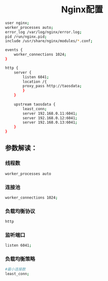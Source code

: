 # <center>Nginx配置</center>

```bash
user nginx;
worker_processes auto;
error_log /var/log/nginx/error.log;
pid /run/nginx.pid;
include /usr/share/nginx/modules/*.conf;

events {
    worker_connections 1024;
}

http {
    server {
        listen 6041;
        location /{
        proxy_pass http://taosdata;
        }
    }
 
    upstream taosdata {
        least_conn;
        server 192.168.0.11:6041;
        server 192.168.0.12:6041;
        server 192.168.0.13:6041;
    }
}
```
## 参数解读：
### 线程数
```bash
worker_processes auto
```

### 连接池
```bash
worker_connections 1024;
```

### 负载均衡协议
```bash
http
```

### 监听端口
```bash
listen 6041;
```

### 负载均衡策略
```bash
#最小连接数
least_conn;
```